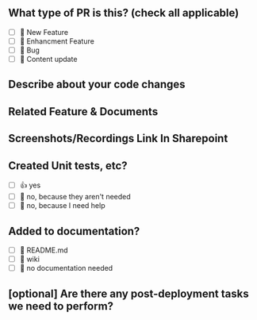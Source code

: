 ## What type of PR is this? (check all applicable)
- [ ] 🍕 New Feature
- [ ] 🎨 Enhancment Feature
- [ ] 🐛 Bug
- [ ] 📝 Content update
## Describe about your code changes
<!-- 
Please do not leave this blank 
This PR [adds/removes/fixes/replaces] the [feature/bug/etc]. 
-->
## Related Feature & Documents
<!-- 
Please use this format link issue numbers: Fixes #123
-->
## Screenshots/Recordings Link In Sharepoint
<!-- Visual changes require screenshots -->

## Created Unit tests, etc?
- [ ] 👍 yes
- [ ] 🙅 no, because they aren't needed
- [ ] 🙋 no, because I need help
## Added to documentation?
- [ ] 📜 README.md
- [ ] 📕 wiki
- [ ] 🙅 no documentation needed
## [optional] Are there any post-deployment tasks we need to perform?
